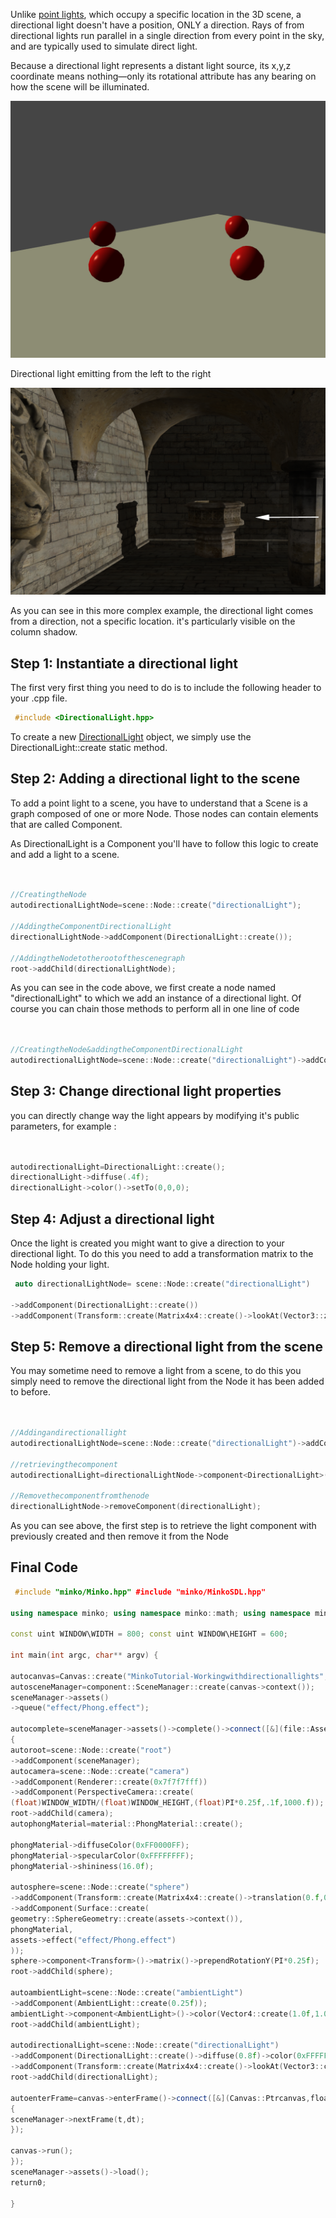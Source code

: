Unlike [point lights](Working_with_point_lights.md), which occupy a specific location in the 3D scene, a directional light doesn't have a position, ONLY a direction. Rays of from directional lights run parallel in a single direction from every point in the sky, and are typically used to simulate direct light.

Because a directional light represents a distant light source, its x,y,z coordinate means nothing—only its rotational attribute has any bearing on how the scene will be illuminated.

![](images/Directionallight.png "images/Directionallight.png")

Directional light emitting from the left to the right

![](images/DirectionallightExample.png "images/DirectionallightExample.png")

As you can see in this more complex example, the directional light comes from a direction, not a specific location. it's particularly visible on the column shadow.

Step 1: Instantiate a directional light
---------------------------------------

The first very first thing you need to do is to include the following header to your .cpp file.


```cpp
 #include <DirectionalLight.hpp> 
```


To create a new [DirectionalLight](http://doc.minko.io/reference/v3/classminko_1_1component_1_1_directional_light.html) object, we simply use the DirectionalLight::create static method.

Step 2: Adding a directional light to the scene
-----------------------------------------------

To add a point light to a scene, you have to understand that a Scene is a graph composed of one or more Node. Those nodes can contain elements that are called Component.

As DirectionalLight is a Component you'll have to follow this logic to create and add a light to a scene.


```cpp


//CreatingtheNode
autodirectionalLightNode=scene::Node::create("directionalLight");

//AddingtheComponentDirectionalLight
directionalLightNode->addComponent(DirectionalLight::create());

//AddingtheNodetotherootofthescenegraph
root->addChild(directionalLightNode);


```


As you can see in the code above, we first create a node named "directionalLight" to which we add an instance of a directional light. Of course you can chain those methods to perform all in one line of code


```cpp


//CreatingtheNode&addingtheComponentDirectionalLight
autodirectionalLightNode=scene::Node::create("directionalLight")->addComponent(DirectionalLight::create());


```


Step 3: Change directional light properties
-------------------------------------------

you can directly change way the light appears by modifying it's public parameters, for example : 
```cpp


autodirectionalLight=DirectionalLight::create();
directionalLight->diffuse(.4f);
directionalLight->color()->setTo(0,0,0);


```


Step 4: Adjust a directional light
----------------------------------

Once the light is created you might want to give a direction to your directional light. To do this you need to add a transformation matrix to the Node holding your light.


```cpp
 auto directionalLightNode= scene::Node::create("directionalLight")

->addComponent(DirectionalLight::create())
->addComponent(Transform::create(Matrix4x4::create()->lookAt(Vector3::zero(),Vector3::create(15.f,20.f,0.f))));


```


Step 5: Remove a directional light from the scene
-------------------------------------------------

You may sometime need to remove a light from a scene, to do this you simply need to remove the directional light from the Node it has been added to before.


```cpp


//Addingandirectionallight
autodirectionalLightNode=scene::Node::create("directionalLight")->addComponent(DirectionalLight::create());

//retrievingthecomponent
autodirectionalLight=directionalLightNode->component<DirectionalLight>(0);

//Removethecomponentfromthenode
directionalLightNode->removeComponent(directionalLight);


```


As you can see above, the first step is to retrieve the light component with previously created and then remove it from the Node

Final Code
----------


```cpp
 #include "minko/Minko.hpp" #include "minko/MinkoSDL.hpp"

using namespace minko; using namespace minko::math; using namespace minko::component;

const uint WINDOW\WIDTH = 800; const uint WINDOW\HEIGHT = 600;

int main(int argc, char** argv) {

autocanvas=Canvas::create("MinkoTutorial-Workingwithdirectionallights",WINDOW_WIDTH,WINDOW_HEIGHT);
autosceneManager=component::SceneManager::create(canvas->context());
sceneManager->assets()
->queue("effect/Phong.effect");

autocomplete=sceneManager->assets()->complete()->connect([&](file::AssetLibrary::Ptrassets)
{
autoroot=scene::Node::create("root")
->addComponent(sceneManager);
autocamera=scene::Node::create("camera")
->addComponent(Renderer::create(0x7f7f7fff))
->addComponent(PerspectiveCamera::create(
(float)WINDOW_WIDTH/(float)WINDOW_HEIGHT,(float)PI*0.25f,.1f,1000.f));
root->addChild(camera);
autophongMaterial=material::PhongMaterial::create();

phongMaterial->diffuseColor(0xFF0000FF);
phongMaterial->specularColor(0xFFFFFFFF);
phongMaterial->shininess(16.0f);

autosphere=scene::Node::create("sphere")
->addComponent(Transform::create(Matrix4x4::create()->translation(0.f,0.f,-5.f)))
->addComponent(Surface::create(
geometry::SphereGeometry::create(assets->context()),
phongMaterial,
assets->effect("effect/Phong.effect")
));
sphere->component<Transform>()->matrix()->prependRotationY(PI*0.25f);
root->addChild(sphere);

autoambientLight=scene::Node::create("ambientLight")
->addComponent(AmbientLight::create(0.25f));
ambientLight->component<AmbientLight>()->color(Vector4::create(1.0f,1.0f,1.0f,1.0f));
root->addChild(ambientLight);

autodirectionalLight=scene::Node::create("directionalLight")
->addComponent(DirectionalLight::create()->diffuse(0.8f)->color(0xFFFFFFFF))
->addComponent(Transform::create(Matrix4x4::create()->lookAt(Vector3::create(),Vector3::create(5.0f,0.0f,0.0f))));
root->addChild(directionalLight);

autoenterFrame=canvas->enterFrame()->connect([&](Canvas::Ptrcanvas,floatt,floatdt)
{
sceneManager->nextFrame(t,dt);
});

canvas->run();
});
sceneManager->assets()->load();
return0;

} 
```


